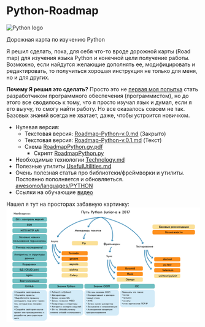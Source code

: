 # Python-Roadmap
![Python logo](https://www.python.org/static/img/python-logo.png)

Дорожная карта по изучению Python

Я решил сделать, пока, для себя что-то вроде дорожной карты (Road map) для изучения языка Python и конечной цели получение работы.  Возможно, если найдутся желающие дополнять ее, модифицировать и редактировать, то получиться хорошая инструкция не только для меня, но и для других. 

**Почему Я решил это сделать?** Просто это не [первая моя попытка](previous-history.md) стать разработчиком программного обеспечения (программистом), но до этого все сводилось к тому, что я просто изучал язык и думал, если я его выучу, то смогу найти работу. Но все оказалось совсем не так. Базовых знаний всегда не хватает, даже, чтобы устроится новичком.

* Нулевая версия:  
   * Текстовая версия: [Roadmap-Python-v.0.md](Roadmap-Python-v.0.md) (Закрыто)
   * Текстовая версия: [Roadmap-Python-v.0.1.md](Roadmap-Python-v.0.1.md) (Текст)
   * Схема [RoadmapPython.gv.pdf](RoadmapPython.gv.pdf)
       * Скрипт [RoadmapPython.py](RoadmapPython.py)
* Необходимые технологии [Technology.md](Technology.md)
* Полезные утилиты [UsefulUtilities.md](UsefulUtilities.md)
* Очень полезная статья про библиотеки/фреймворки и утилиты. Постоянно пополняется и обновляеться.  [awesomo/languages/PYTHON](https://github.com/lk-geimfari/awesomo/blob/master/languages/PYTHON.md)
* Ссылки на обучающие [видео](video_lessons.md)

Нашел я тут на просторах забавную картинку:
![roadmap.png](roadmap.png)
